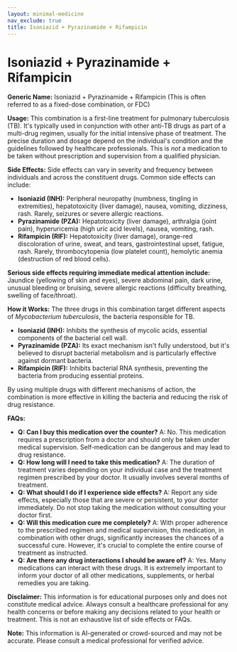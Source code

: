 ```yaml
---
layout: minimal-medicine
nav_exclude: true
title: Isoniazid + Pyrazinamide + Rifampicin
---
```


# Isoniazid + Pyrazinamide + Rifampicin

**Generic Name:** Isoniazid + Pyrazinamide + Rifampicin (This is often referred to as a fixed-dose combination, or FDC)

**Usage:** This combination is a first-line treatment for pulmonary tuberculosis (TB).  It's typically used in conjunction with other anti-TB drugs as part of a multi-drug regimen, usually for the initial intensive phase of treatment. The precise duration and dosage depend on the individual's condition and the guidelines followed by healthcare professionals.  This is *not* a medication to be taken without prescription and supervision from a qualified physician.

**Side Effects:**  Side effects can vary in severity and frequency between individuals and across the constituent drugs.  Common side effects can include:

* **Isoniazid (INH):** Peripheral neuropathy (numbness, tingling in extremities), hepatotoxicity (liver damage), nausea, vomiting, dizziness, rash.  Rarely, seizures or severe allergic reactions.
* **Pyrazinamide (PZA):** Hepatotoxicity (liver damage), arthralgia (joint pain), hyperuricemia (high uric acid levels), nausea, vomiting, rash.
* **Rifampicin (RIF):**  Hepatotoxicity (liver damage), orange-red discoloration of urine, sweat, and tears, gastrointestinal upset, fatigue, rash.  Rarely, thrombocytopenia (low platelet count), hemolytic anemia (destruction of red blood cells).

**Serious side effects requiring immediate medical attention include:**  Jaundice (yellowing of skin and eyes), severe abdominal pain, dark urine, unusual bleeding or bruising, severe allergic reactions (difficulty breathing, swelling of face/throat).

**How it Works:**  The three drugs in this combination target different aspects of *Mycobacterium tuberculosis*, the bacteria responsible for TB.

* **Isoniazid (INH):** Inhibits the synthesis of mycolic acids, essential components of the bacterial cell wall.
* **Pyrazinamide (PZA):**  Its exact mechanism isn't fully understood, but it's believed to disrupt bacterial metabolism and is particularly effective against dormant bacteria.
* **Rifampicin (RIF):** Inhibits bacterial RNA synthesis, preventing the bacteria from producing essential proteins.

By using multiple drugs with different mechanisms of action, the combination is more effective in killing the bacteria and reducing the risk of drug resistance.


**FAQs:**

* **Q: Can I buy this medication over the counter?** A: No. This medication requires a prescription from a doctor and should only be taken under medical supervision.  Self-medication can be dangerous and may lead to drug resistance.
* **Q: How long will I need to take this medication?** A: The duration of treatment varies depending on your individual case and the treatment regimen prescribed by your doctor.  It usually involves several months of treatment.
* **Q: What should I do if I experience side effects?** A:  Report any side effects, especially those that are severe or persistent, to your doctor immediately.  Do not stop taking the medication without consulting your doctor first.
* **Q: Will this medication cure me completely?** A:  With proper adherence to the prescribed regimen and medical supervision, this medication, in combination with other drugs, significantly increases the chances of a successful cure. However, it's crucial to complete the entire course of treatment as instructed.
* **Q: Are there any drug interactions I should be aware of?** A: Yes.  Many medications can interact with these drugs.  It is extremely important to inform your doctor of all other medications, supplements, or herbal remedies you are taking.


**Disclaimer:** This information is for educational purposes only and does not constitute medical advice.  Always consult a healthcare professional for any health concerns or before making any decisions related to your health or treatment.  This is not an exhaustive list of side effects or FAQs.


**Note:** This information is AI-generated or crowd-sourced and may not be accurate. Please consult a medical professional for verified advice.